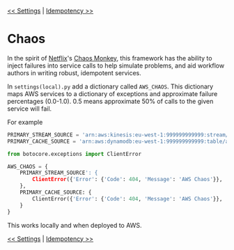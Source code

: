 <!--
Copyright 2016-2020 Workiva Inc.

Licensed under the Apache License, Version 2.0 (the "License");
you may not use this file except in compliance with the License.
You may obtain a copy of the License at

    http://www.apache.org/licenses/LICENSE-2.0

Unless required by applicable law or agreed to in writing, software
distributed under the License is distributed on an "AS IS" BASIS,
WITHOUT WARRANTIES OR CONDITIONS OF ANY KIND, either express or implied.
See the License for the specific language governing permissions and
limitations under the License.
-->

[<< Settings](SETTINGS.md) | [Idempotency >>](IDEMPOTENCY.md)

# Chaos

In the spirit of [Netflix](https://www.netflix.com/)'s [Chaos Monkey](https://github.com/Netflix/SimianArmy/wiki/Chaos-Monkey), 
this framework has the ability to inject failures into service calls to help simulate problems, and aid workflow authors
in writing robust, idempotent services.

In `settings(local).py` add a dictionary called `AWS_CHAOS`. This dictionary maps AWS services to a dictionary of
exceptions and approximate failure percentages (0.0-1.0). 0.5 means approximate 50% of calls to the given service
will fail.

For example

```python
PRIMARY_STREAM_SOURCE = 'arn:aws:kinesis:eu-west-1:999999999999:stream/aws-lambda-fsm'
PRIMARY_CACHE_SOURCE = 'arn:aws:dynamodb:eu-west-1:999999999999:table/aws-lambda-fsm.cache'

from botocore.exceptions import ClientError

AWS_CHAOS = {
    PRIMARY_STREAM_SOURCE': {
        ClientError({'Error': {'Code': 404, 'Message': 'AWS Chaos'}}, 'service'): 0.1,
    },
    PRIMARY_CACHE_SOURCE: {
        ClientError({'Error': {'Code': 404, 'Message': 'AWS Chaos'}}, 'service'): 0.1,
    }
}
```
    
This works locally and when deployed to AWS.

[<< Settings](SETTINGS.md) | [Idempotency >>](IDEMPOTENCY.md)
